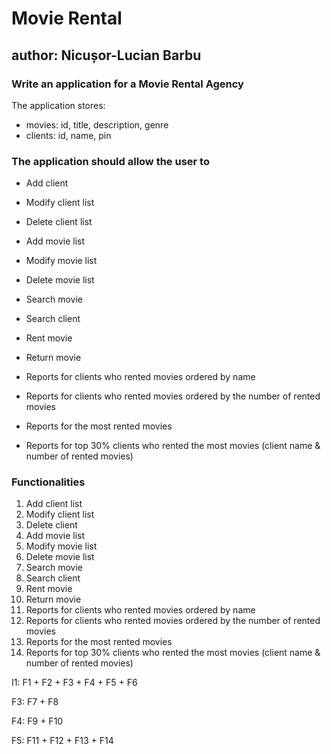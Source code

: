 # Movie Rental

## author: Nicușor-Lucian Barbu

### Write an application for a **Movie Rental Agency**

The application stores:

- movies: id, title, description, genre
- clients: id, name, pin

### The application should allow the user to

- Add client
- Modify client list
- Delete client list

- Add movie list
- Modify movie list
- Delete movie list

- Search movie
- Search client

- Rent movie
- Return movie

- Reports for clients who rented movies ordered by name
- Reports for clients who rented movies ordered by the number of rented movies
- Reports for the most rented movies
- Reports for top 30% clients who rented the most movies (client name & number of rented movies)

### Functionalities

1. Add client list
2. Modify client list
3. Delete client
4. Add movie list
5. Modify movie list
6. Delete movie list
7. Search movie
8. Search client
9. Rent movie
10. Return movie
11. Reports for clients who rented movies ordered by name
12. Reports for clients who rented movies ordered by the number of rented movies
13. Reports for the most rented movies
14. Reports for top 30% clients who rented the most movies (client name & number of rented movies)

I1: F1 + F2 + F3 + F4 + F5 + F6

F3: F7 + F8

F4: F9 + F10

F5: F11 + F12 + F13 + F14
